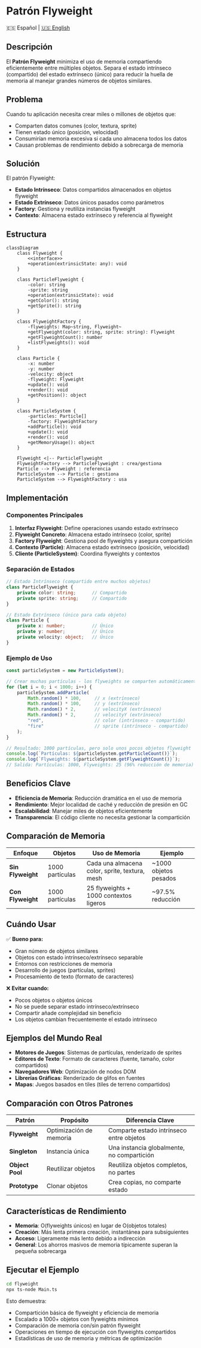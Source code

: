 # Patrón Flyweight

🇪🇸 Español | [🇺🇸 English](README.md)

## Descripción

El **Patrón Flyweight** minimiza el uso de memoria compartiendo eficientemente entre múltiples objetos. Separa el estado intrínseco (compartido) del estado extrínseco (único) para reducir la huella de memoria al manejar grandes números de objetos similares.

## Problema

Cuando tu aplicación necesita crear miles o millones de objetos que:
- Comparten datos comunes (color, textura, sprite)
- Tienen estado único (posición, velocidad)
- Consumirían memoria excesiva si cada uno almacena todos los datos
- Causan problemas de rendimiento debido a sobrecarga de memoria

## Solución

El patrón Flyweight:
- **Estado Intrínseco**: Datos compartidos almacenados en objetos flyweight
- **Estado Extrínseco**: Datos únicos pasados como parámetros
- **Factory**: Gestiona y reutiliza instancias flyweight
- **Contexto**: Almacena estado extrínseco y referencia al flyweight

## Estructura

```mermaid
classDiagram
    class Flyweight {
        <<interface>>
        +operation(extrinsicState: any): void
    }
    
    class ParticleFlyweight {
        -color: string
        -sprite: string
        +operation(extrinsicState): void
        +getColor(): string
        +getSprite(): string
    }
    
    class FlyweightFactory {
        -flyweights: Map~string, Flyweight~
        +getFlyweight(color: string, sprite: string): Flyweight
        +getFlyweightCount(): number
        +listFlyweights(): void
    }
    
    class Particle {
        -x: number
        -y: number
        -velocity: object
        -flyweight: Flyweight
        +update(): void
        +render(): void
        +getPosition(): object
    }
    
    class ParticleSystem {
        -particles: Particle[]
        -factory: FlyweightFactory
        +addParticle(): void
        +update(): void
        +render(): void
        +getMemoryUsage(): object
    }
    
    Flyweight <|-- ParticleFlyweight
    FlyweightFactory --> ParticleFlyweight : crea/gestiona
    Particle --> Flyweight : referencia
    ParticleSystem --> Particle : gestiona
    ParticleSystem --> FlyweightFactory : usa
```

## Implementación

### Componentes Principales

1. **Interfaz Flyweight**: Define operaciones usando estado extrínseco
2. **Flyweight Concreto**: Almacena estado intrínseco (color, sprite)
3. **Factory Flyweight**: Gestiona pool de flyweights y asegura compartición
4. **Contexto (Particle)**: Almacena estado extrínseco (posición, velocidad)
5. **Cliente (ParticleSystem)**: Coordina flyweights y contextos

### Separación de Estados

```typescript
// Estado Intrínseco (compartido entre muchos objetos)
class ParticleFlyweight {
    private color: string;      // Compartido
    private sprite: string;     // Compartido
}

// Estado Extrínseco (único para cada objeto)
class Particle {
    private x: number;          // Único
    private y: number;          // Único
    private velocity: object;   // Único
}
```

### Ejemplo de Uso

```typescript
const particleSystem = new ParticleSystem();

// Crear muchas partículas - los flyweights se comparten automáticamente
for (let i = 0; i < 1000; i++) {
    particleSystem.addParticle(
        Math.random() * 100,     // x (extrínseco)
        Math.random() * 100,     // y (extrínseco)
        Math.random() * 2,       // velocityX (extrínseco)
        Math.random() * 2,       // velocityY (extrínseco)
        "red",                   // color (intrínseco - compartido)
        "fire"                   // sprite (intrínseco - compartido)
    );
}

// Resultado: 1000 partículas, pero solo unos pocos objetos flyweight
console.log(`Partículas: ${particleSystem.getParticleCount()}`);
console.log(`Flyweights: ${particleSystem.getFlyweightCount()}`);
// Salida: Partículas: 1000, Flyweights: 25 (96% reducción de memoria)
```

## Beneficios Clave

- **Eficiencia de Memoria**: Reducción dramática en el uso de memoria
- **Rendimiento**: Mejor localidad de caché y reducción de presión en GC
- **Escalabilidad**: Manejar miles de objetos eficientemente
- **Transparencia**: El código cliente no necesita gestionar la compartición

## Comparación de Memoria

| Enfoque | Objetos | Uso de Memoria | Ejemplo |
|---------|---------|----------------|---------|
| **Sin Flyweight** | 1000 partículas | Cada una almacena color, sprite, textura, mesh | ~1000 objetos pesados |
| **Con Flyweight** | 1000 partículas | 25 flyweights + 1000 contextos ligeros | ~97.5% reducción |

## Cuándo Usar

✅ **Bueno para:**
- Gran número de objetos similares
- Objetos con estado intrínseco/extrínseco separable
- Entornos con restricciones de memoria
- Desarrollo de juegos (partículas, sprites)
- Procesamiento de texto (formato de caracteres)

❌ **Evitar cuando:**
- Pocos objetos o objetos únicos
- No se puede separar estado intrínseco/extrínseco
- Compartir añade complejidad sin beneficio
- Los objetos cambian frecuentemente el estado intrínseco

## Ejemplos del Mundo Real

- **Motores de Juegos**: Sistemas de partículas, renderizado de sprites
- **Editores de Texto**: Formato de caracteres (fuente, tamaño, color compartidos)
- **Navegadores Web**: Optimización de nodos DOM
- **Librerías Gráficas**: Renderizado de glifos en fuentes
- **Mapas**: Juegos basados en tiles (tiles de terreno compartidos)

## Comparación con Otros Patrones

| Patrón | Propósito | Diferencia Clave |
|--------|-----------|------------------|
| **Flyweight** | Optimización de memoria | Comparte estado intrínseco entre objetos |
| **Singleton** | Instancia única | Una instancia globalmente, no compartición |
| **Object Pool** | Reutilizar objetos | Reutiliza objetos completos, no partes |
| **Prototype** | Clonar objetos | Crea copias, no comparte estado |

## Características de Rendimiento

- **Memoria**: O(flyweights únicos) en lugar de O(objetos totales)
- **Creación**: Más lenta primera creación, instantánea para subsiguientes
- **Acceso**: Ligeramente más lento debido a indirección
- **General**: Los ahorros masivos de memoria típicamente superan la pequeña sobrecarga

## Ejecutar el Ejemplo

```bash
cd flyweight
npx ts-node Main.ts
```

Esto demuestra:
- Compartición básica de flyweight y eficiencia de memoria
- Escalado a 1000+ objetos con flyweights mínimos
- Comparación de memoria con/sin patrón flyweight
- Operaciones en tiempo de ejecución con flyweights compartidos
- Estadísticas de uso de memoria y métricas de optimización